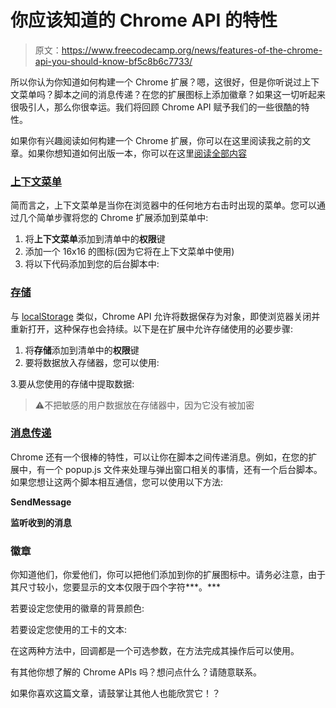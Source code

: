 # 你应该知道的 Chrome API 的特性

> 原文：<https://www.freecodecamp.org/news/features-of-the-chrome-api-you-should-know-bf5c8b6c7733/>

所以你认为你知道如何构建一个 Chrome 扩展？嗯，这很好，但是你听说过上下文菜单吗？脚本之间的消息传递？在您的扩展图标上添加徽章？如果这一切听起来很吸引人，那么你很幸运。我们将回顾 Chrome API 赋予我们的一些很酷的特性。

如果你有兴趣阅读如何构建一个 Chrome 扩展，你可以在这里阅读我之前的文章。如果你想知道如何出版一本，你可以在这里[阅读全部内容](https://medium.freecodecamp.org/chrome-extension-how-to-publish-dd8400a3d53)

### [上下文菜单](https://developer.chrome.com/extensions/contextMenus)

简而言之，上下文菜单是当你在浏览器中的任何地方右击时出现的菜单。您可以通过几个简单步骤将您的 Chrome 扩展添加到菜单中:

1.  将**上下文菜单**添加到清单中的**权限**键
2.  添加一个 16x16 的图标(因为它将在上下文菜单中使用)
3.  将以下代码添加到您的后台脚本中:

### [存储](https://developer.chrome.com/extensions/storage)

与 [localStorage](https://developer.mozilla.org/en-US/docs/Web/API/Web_Storage_API#localStorage) 类似，Chrome API 允许将数据保存为对象，即使浏览器关闭并重新打开，这种保存也会持续。以下是在扩展中允许存储使用的必要步骤:

1.  将**存储**添加到清单中的**权限**键
2.  要将数据放入存储器，您可以使用:

3.要从您使用的存储中提取数据:

> ⚠️不把敏感的用户数据放在存储器中，因为它没有被加密

### [消息传递](https://developer.chrome.com/extensions/messaging#simple)

Chrome 还有一个很棒的特性，可以让你在脚本之间传递消息。例如，在您的扩展中，有一个 popup.js 文件来处理与弹出窗口相关的事情，还有一个后台脚本。如果您想让这两个脚本相互通信，您可以使用以下方法:

**SendMessage**

**监听收到的消息**

### 徽章

你知道他们，你爱他们，你可以把他们添加到你的扩展图标中。请务必注意，由于其尺寸较小，您要显示的文本仅限于四个字符***。***

若要设定您使用的徽章的背景颜色:

若要设定您使用的工卡的文本:

在这两种方法中，回调都是一个可选参数，在方法完成其操作后可以使用。

有其他你想了解的 Chrome APIs 吗？想问点什么？请随意联系。

如果你喜欢这篇文章，请鼓掌让其他人也能欣赏它！？